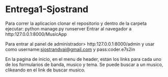 # Entrega1-Sjostrand

Para correr la aplicacion clonar el repositorio y dentro de la carpeta ejecutar: python manage.py runserver
Entrar al navegador a http:127.0.0.1:8000/MusicApp

Para entrar al panel de administrador> http:127.0.0.1:8000/admin y usar como username:sjostrandvai@gmail.com y pass:coder.e7s2in

En la pagina de inicio, en el menu de header, estan los links para cada uno de los formularios de banda, musico y tema.
Se puede buscar a un musico, clikeando en el link de buscar musico.
